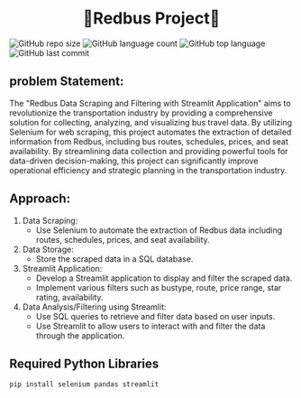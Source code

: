 <h1 align="center">🚌Redbus Project🚌</h1>

![GitHub repo size](https://img.shields.io/github/repo-size/Avijit-Jana/Illuminating-Insights-for-Global-Electronics?style=plastic)
![GitHub language count](https://img.shields.io/github/languages/count/Avijit-Jana/Illuminating-Insights-for-Global-Electronics?style=plastic)
![GitHub top language](https://img.shields.io/github/languages/top/Avijit-Jana/Illuminating-Insights-for-Global-Electronics?style=plastic)
![GitHub last commit](https://img.shields.io/github/last-commit/Avijit-Jana/Illuminating-Insights-for-Global-Electronics?color=red&style=plastic)


## problem Statement:
The "Redbus Data Scraping and Filtering with Streamlit Application" aims to
revolutionize the transportation industry by providing a comprehensive solution for
collecting, analyzing, and visualizing bus travel data. By utilizing Selenium for web
scraping, this project automates the extraction of detailed information from Redbus,
including bus routes, schedules, prices, and seat availability. By streamlining data
collection and providing powerful tools for data-driven decision-making, this project
can significantly improve operational efficiency and strategic planning in the
transportation industry.

## Approach:
1. Data Scraping:
    - Use Selenium to automate the extraction of Redbus data including routes, schedules, prices, and seat availability.
2. Data Storage:
    - Store the scraped data in a SQL database.
3. Streamlit Application:
    - Develop a Streamlit application to display and filter the scraped data.
    - Implement various filters such as bustype, route, price range, star rating,
availability.
4. Data Analysis/Filtering using Streamlit:
    - Use SQL queries to retrieve and filter data based on user inputs.
    - Use Streamlit to allow users to interact with and filter the data through the application.

## Required Python Libraries

```bash
pip install selenium pandas streamlit
```